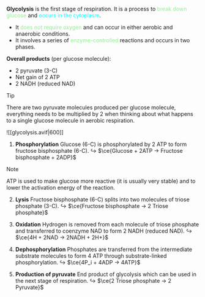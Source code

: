 **Glycolysis** is the first stage of respiration. It is a process to <span style="color: lightgreen">break down glucose</span> and <span style="color: aqua">occurs in the cytoplasm</span>.
- It <span style="color: lightgreen">does not require oxygen</span> and can occur in either aerobic and anaerobic conditions.
- It involves a series of <span style="color: lightgreen">enzyme-controlled</span> reactions and occurs in two phases.

**Overall products** (per glucose molecule):
- 2 pyruvate (3-C)
- Net gain of 2 ATP
- 2 NADH (reduced NAD)

> [!tip]
> There are two pyruvate molecules produced per glucose molecule, everything needs to be multiplied by 2 when thinking about what happens to a single glucose molecule in aerobic respiration.

![[glycolysis.avif|600]]

1. **Phosphorylation**
   Glucose (6-C) is phosphorylated by 2 ATP to form fructose bisphosphate (6-C).
   ↪️ $\ce{Glucose + 2ATP → Fructose bisphosphate + 2ADP}$

> [!note]
> ATP is used to make glucose more reactive (it is usually very stable) and to lower the activation energy of the reaction.

2. **Lysis**
   Fructose bisphosphate (6-C) splits into two molecules of triose phosphate (3-C).
   ↪️ $\ce{Fructose bisphosphate → 2 Triose phosphate}$

3. **Oxidation**
   Hydrogen is removed from each molecule of triose phosphate and transferred to coenzyme NAD to form 2 NADH (reduced NAD).
   ↪️ $\ce{4H + 2NAD → 2NADH + 2H+}$

4. **Dephosphorylation**
   Phosphates are transferred from the intermediate substrate molecules to form 4 ATP through substrate-linked phosphorylation.
   ↪️ $\ce{4P_i + 4ADP → 4ATP}$

5. **Production of pyruvate**
   End product of glycolysis which can be used in the next stage of respiration.
   ↪️ $\ce{2 Triose phosphate → 2 Pyruvate}$
